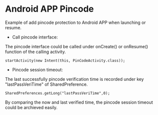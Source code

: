 # Android APP Pincode
Example of add pincode protection to Android APP when launching or resume.

- Call pincode interface:

The pincode interface could be called under onCreate() or onResume() function of the calling activity.
```
startActivity(new Intent(this, PinCodeActivity.class));
```

- Pincode session timeout:

The last successfully pincode verification time is recorded under key "lastPassVeriTime" of SharedPreference.
```
SharedPreferences.getLong("lastPassVeriTime",0);
```
By comparing the now and last verified time, the pincode session timeout could be archieved easily.

